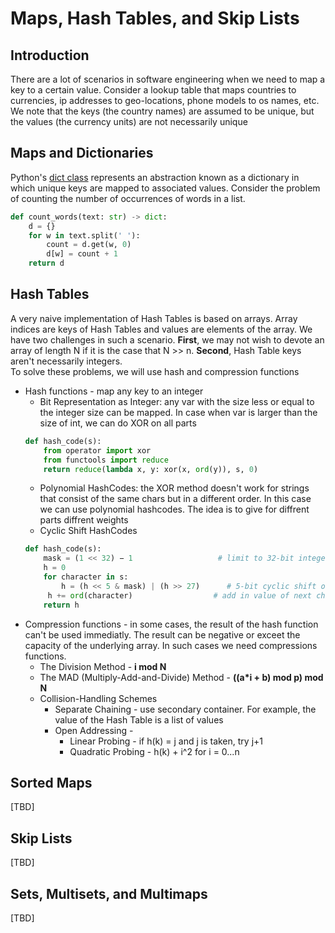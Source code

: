 # Maps, Hash Tables, and Skip Lists

## Introduction
There are a lot of scenarios in software engineering when we need to map a key to a certain value. Consider a lookup table that maps countries to currencies, ip addresses to geo-locations, phone models to os names, etc. We note that the keys (the country names) are assumed to be unique, but the values (the currency units) are not necessarily unique

## Maps and Dictionaries
Python's [dict class](https://docs.python.org/3/tutorial/datastructures.html#dictionaries) represents an abstraction known as a dictionary in which unique keys are mapped to associated values. Consider the problem of counting the number of occurrences of words in a list.
```Python
def count_words(text: str) -> dict:
    d = {}
    for w in text.split(' '):
        count = d.get(w, 0)
        d[w] = count + 1
    return d
```

## Hash Tables
A very naive implementation of Hash Tables is based on arrays. Array indices are keys of Hash Tables and values are elements of the array. We have two challenges in such a scenario. <strong>First</strong>, we may not wish to devote an array of length N if it is the case that N >> n. <strong>Second</strong>, Hash Table keys aren't necessarily integers.   
To solve these problems, we will use hash and compression functions
- Hash functions - map any key to an integer 
    - Bit Representation as Integer: any var with the size less or equal to the integer size can be mapped. In case when var is larger than the size of int, we can do XOR on all parts
    ```Python
    def hash_code(s):
        from operator import xor
        from functools import reduce
        return reduce(lambda x, y: xor(x, ord(y)), s, 0)
    ```
    - Polynomial HashCodes: the XOR method doesn't work for strings that consist of the same chars but in a different order. In this case we can use  polynomial hashcodes. The idea is to give for diffrent parts diffrent weights
    - Cyclic Shift HashCodes  
    ```Python
    def hash_code(s):
        mask = (1 << 32) − 1                   # limit to 32-bit integers
        h = 0
        for character in s:
            h = (h << 5 & mask) | (h >> 27)      # 5-bit cyclic shift of running sum
         h += ord(character)                  # add in value of next character
        return h
    ```
- Compression functions - in some cases, the result of the hash function can't be used immediatly. The result can be negative or exceet the capacity of the underlying array. In such cases we need compressions functions.
    - The Division Method - <strong>i mod N</strong>
    - The MAD (Multiply-Add-and-Divide) Method - <strong>((a*i + b) mod p)  mod N</strong>
    - Collision-Handling Schemes
        - Separate Chaining - use secondary container. For example, the value of the Hash Table is a list of values
        - Open Addressing - 
            - Linear Probing - if h(k) = j and j is taken, try j+1
            - Quadratic Probing - h(k) + i^2 for i = 0...n  


## Sorted Maps
[TBD]

## Skip Lists
[TBD]

## Sets, Multisets, and Multimaps
[TBD]


